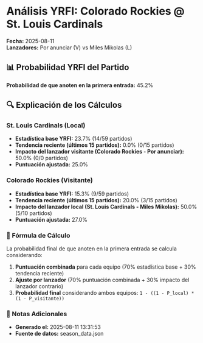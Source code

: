 # Análisis YRFI: Colorado Rockies @ St. Louis Cardinals

**Fecha:** 2025-08-11  
**Lanzadores:** Por anunciar (V) vs Miles Mikolas (L)

## 📊 Probabilidad YRFI del Partido

**Probabilidad de que anoten en la primera entrada:** 45.2%

## 🔍 Explicación de los Cálculos

### St. Louis Cardinals (Local)
- **Estadística base YRFI:** 23.7% (14/59 partidos)
- **Tendencia reciente (últimos 15 partidos):** 0.0% (0/15 partidos)
- **Impacto del lanzador visitante (Colorado Rockies - Por anunciar):** 50.0% (0/0 partidos)
- **Puntuación ajustada:** 25.0%

### Colorado Rockies (Visitante)
- **Estadística base YRFI:** 15.3% (9/59 partidos)
- **Tendencia reciente (últimos 15 partidos):** 20.0% (3/15 partidos)
- **Impacto del lanzador local (St. Louis Cardinals - Miles Mikolas):** 50.0% (5/10 partidos)
- **Puntuación ajustada:** 27.0%

### 📝 Fórmula de Cálculo

La probabilidad final de que anoten en la primera entrada se calcula considerando:
1. **Puntuación combinada** para cada equipo (70% estadística base + 30% tendencia reciente)
2. **Ajuste por lanzador** (70% puntuación combinada + 30% impacto del lanzador contrario)
3. **Probabilidad final** considerando ambos equipos: `1 - ((1 - P_local) * (1 - P_visitante))`

### 📌 Notas Adicionales

- **Generado el:** 2025-08-11 13:31:53
- **Fuente de datos:** season_data.json
